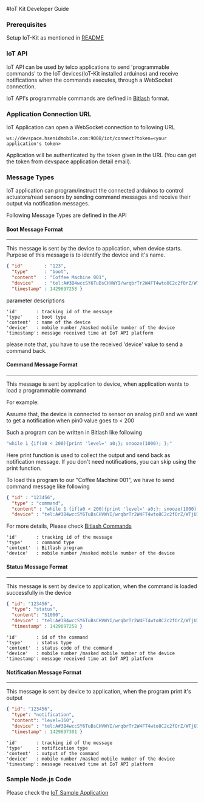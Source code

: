 #IoT Kit Developer Guide


### Prerequisites

Setup IoT-Kit as mentioned in [README](https://github.com/hsenid-mobile/iot-kit/README.md)

### IoT API

IoT API can be used by telco applications to send 'programmable commands' to the IoT devices(IoT-Kit installed arduinos) 
and receive notifications when the commands executes, through a WebSocket connection.

IoT API's programmable commands are defined in [Bitlash](http://bitlash.net/) format.


### Application Connection URL

IoT Application can open a WebSocket connection to following URL 

```
ws://devspace.hsenidmobile.com:9008/iot/connect?token=<your application's token>
```

Application will be authenticated by the token given in the URL (You can get the token from devspace application detail email).
 
### Message Types

IoT application can program/instruct the connected arduinos to control actuators/read sensors 
by sending command messages and receive their output via notification messages.

Following Message Types are defined in the API

#### Boot Message Format
-------------------
This message is sent by the device to application, when device starts.
Purpose of this message is to identify the device and it's name. 

```json
{ "id"        : "123",
  "type"      : "boot",
  "content"   : "Coffee Machine 001",
  "device"    : "tel:A#3B4wccSY6TuBsCHVWYI/wrqbrTr2W4FT4wto8C2c2fOrZ/WTjU1w3ND5asyKmWgLEQS",
  "timestamp" : 1429697258 }
```  
  
parameter descriptions

```
'id'       : tracking id of the message
'type'     : boot type
'content'  : name of the device
'device'   : mobile number /masked mobile number of the device
'timestamp': message received time at IoT API platform
``` 

please note that, you have to use the received 'device' value to send a command back.


#### Command Message Format
----------------------
This message is sent by application to device, when application wants to load a programmable command

For example: 

Assume that, the device is connected to sensor on analog pin0 and
we want to get a notification when pin0 value goes to < 200

Such a program can be written in Bitlash like following

```c
"while 1 {if(a0 < 200){print 'level=' a0;}; snooze(1000); };"
```

Here print function is used to collect the output and send back as notification message.
If you don't need notifications, you can skip using the print function.


To load this program to our "Coffee Machine 001", we have to send command message like following

```json
{ "id" : "123456",
  "type" : "command",
  "content" : "while 1 {if(a0 < 200){print 'level=' a0;}; snooze(1000); };",
  "device" : "tel:A#3B4wccSY6TuBsCHVWYI/wrqbrTr2W4FT4wto8C2c2fOrZ/WTjU1w3ND5asyKmWgLEQS" }
```
For more details, Please check [Bitlash Commands](https://github.com/billroy/bitlash/wiki/commands)

```
'id'       : tracking id of the message
'type'     : command type
'content'  : Bitlash program
'device'   : mobile number /masked mobile number of the device
```

#### Status Message Format
----------------------
This message is sent by device to application, when the command is loaded successfully in the device

```json
{ "id": "123456",
  "type": "status",
  "content": "S1000",
  "device" : "tel:A#3B4wccSY6TuBsCHVWYI/wrqbrTr2W4FT4wto8C2c2fOrZ/WTjU1w3ND5asyKmWgLEQS",
  "timestamp" : 1429697258 }
```

```
'id'       : id of the command
'type'     : status type
'content'  : status code of the command
'device'   : mobile number /masked mobile number of the device
'timestamp': message received time at IoT API platform
```

#### Notification Message Format
---------------------------
This message is sent by device to application, when the program print it's output

```json
{ "id": "123456",
  "type": "notification",
  "content": "level=160",
  "device" : "tel:A#3B4wccSY6TuBsCHVWYI/wrqbrTr2W4FT4wto8C2c2fOrZ/WTjU1w3ND5asyKmWgLEQS",
  "timestamp" : 1429697301 }
```

```
'id'       : tracking id of the message
'type'     : notification type
'content'  : output of the command
'device'   : mobile number /masked mobile number of the device
'timestamp': message received time at IoT API platform
```


### Sample Node.js Code

Please check the [IoT Sample Application](https://github.com/hsenid-mobile/iot-app)



 
 
 
 
 
 
 
 
 
 
